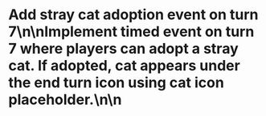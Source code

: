 # Add stray cat adoption event on turn 7\n\nImplement timed event on turn 7 where players can adopt a stray cat. If adopted, cat appears under the end turn icon using cat icon placeholder.\n\n<!-- GitHub Issue #365 -->